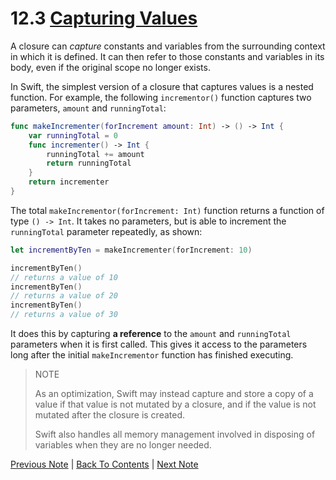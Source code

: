 # 12.3 [Capturing Values](https://developer.apple.com/library/content/documentation/Swift/Conceptual/Swift_Programming_Language/Closures.html//apple_ref/doc/uid/TP40014097-CH11-ID103)

A closure can *capture* constants and variables from the surrounding context in which it is defined. It can then refer to those constants and variables in its body, even if the original scope no longer exists.

In Swift, the simplest version of a closure that captures values is a nested function. For example, the following `incrementor()` function captures two parameters, `amount` and `runningTotal`:

```Swift
func makeIncrementer(forIncrement amount: Int) -> () -> Int {
    var runningTotal = 0
    func incrementer() -> Int {
        runningTotal += amount
        return runningTotal
    }
    return incrementer
}
```

The total `makeIncrementor(forIncrement: Int)` function returns a function of type `() -> Int`. It takes no parameters, but is able to increment the `runningTotal` parameter repeatedly, as shown:

```Swift
let incrementByTen = makeIncrementer(forIncrement: 10)

incrementByTen()
// returns a value of 10
incrementByTen()
// returns a value of 20
incrementByTen()
// returns a value of 30
```

It does this by capturing **a reference** to the `amount` and `runningTotal` parameters when it is first called. This gives it access to the parameters long after the initial `makeIncrementor` function has finished executing.

>NOTE
>
>As an optimization, Swift may instead capture and store a copy of a value if that value is not mutated by a closure, and if the value is not mutated after the closure is created.
>
>Swift also handles all memory management involved in disposing of variables when they are no longer needed.
>

[Previous Note](../12%20-%20Closures/12.2%20-%20Trailing%20Closures.md) | [Back To Contents](https://github.com/Firanus/swift-language-guide-notes) |  [Next Note](../12%20-%20Closures/12.4%20-%20Closures%20are%20Reference%20Types.md)